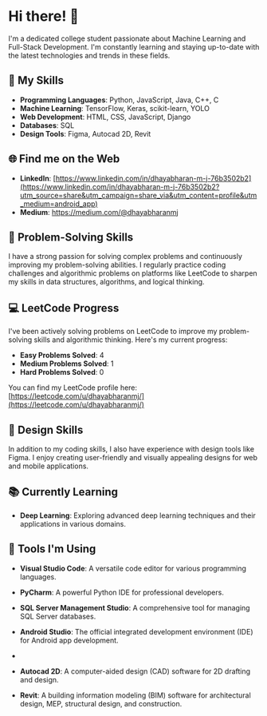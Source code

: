 # Hi there! 👋

I'm a dedicated college student passionate about Machine Learning and Full-Stack Development. I'm constantly learning and staying up-to-date with the latest technologies and trends in these fields.

## 🚀 My Skills

- **Programming Languages**: Python, JavaScript, Java, C++, C
- **Machine Learning**: TensorFlow, Keras, scikit-learn, YOLO
- **Web Development**: HTML, CSS, JavaScript, Django
- **Databases**: SQL
- **Design Tools**: Figma, Autocad 2D, Revit

## 🌐 Find me on the Web

- **LinkedIn**: [https://www.linkedin.com/in/dhayabharan-m-j-76b3502b2](https://www.linkedin.com/in/dhayabharan-m-j-76b3502b2?utm_source=share&utm_campaign=share_via&utm_content=profile&utm_medium=android_app)
- **Medium**: https://medium.com/@dhayabharanmj

## 🧠 Problem-Solving Skills

I have a strong passion for solving complex problems and continuously improving my problem-solving abilities. I regularly practice coding challenges and algorithmic problems on platforms like LeetCode to sharpen my skills in data structures, algorithms, and logical thinking.

## 💻 LeetCode Progress

I've been actively solving problems on LeetCode to improve my problem-solving skills and algorithmic thinking. Here's my current progress:

- **Easy Problems Solved**: 4
- **Medium Problems Solved**: 1
- **Hard Problems Solved**: 0

You can find my LeetCode profile here: [https://leetcode.com/u/dhayabharanmj/](https://leetcode.com/u/dhayabharanmj/)

## 📐 Design Skills

In addition to my coding skills, I also have experience with design tools like Figma. I enjoy creating user-friendly and visually appealing designs for web and mobile applications.

## 📚 Currently Learning

- **Deep Learning**: Exploring advanced deep learning techniques and their applications in various domains.

## 🔧 Tools I'm Using

- **Visual Studio Code**: A versatile code editor for various programming languages.

- **PyCharm**: A powerful Python IDE for professional developers.

- **SQL Server Management Studio**: A comprehensive tool for managing SQL Server databases.

- **Android Studio**: The official integrated development environment (IDE) for Android app development.
- 
- **Autocad 2D**: A computer-aided design (CAD) software for 2D drafting and design.

- **Revit**: A building information modeling (BIM) software for architectural design, MEP, structural design, and construction.

